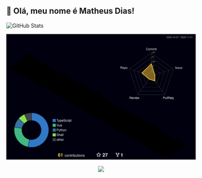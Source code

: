 
## 💜 Olá, meu nome é <strong>Matheus Dias!</strong> 

![GitHub Stats](https://github-readme-stats.vercel.app/api?username=matheuscara&show_icons=true)

  ![proifle-3d-contrib](https://github.com/matheuscara/matheuscara/blob/main/profile-3d-contrib/profile-night-rainbow.svg)


   <div align="center" >
     <img src="https://github-profile-trophy.vercel.app/?username=matheuscara&row=1&column=6&theme=dracula&margin-w=15&margin-h=15"/>
  </div>
  
